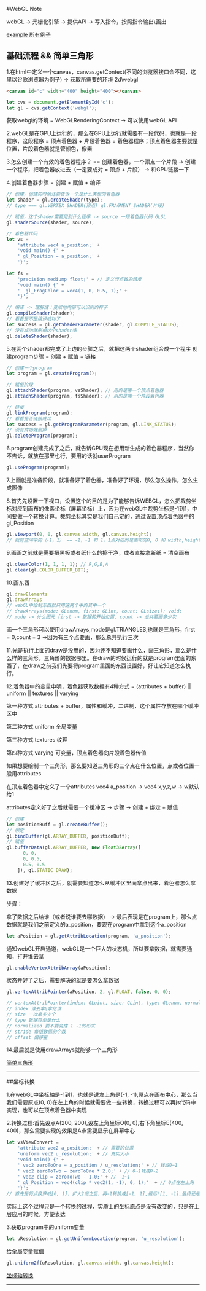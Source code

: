 #WebGL Note

webGL -> 光栅化引擎 -> 提供API -> 写入指令，按照指令输出\画出

[example 所有例子](https://eyjanchen.github.io/webGLLeaning/H5Browser/index.html)

## 基础流程 && 简单三角形
1.在html中定义一个canvas，canvas.getContext(不同的浏览器接口会不同，这里以谷歌浏览器为例子) -> 获取所需要的环境 2d\webgl


```html
<canvas id="c" width="400" height="400"></canvas>
```
```js
let cvs = document.getElementById('c');
let gl = cvs.getContext('webgl');
```
获取webgl的环境 = WebGLRenderingContext -> 可以使用webGL API

2.webGL是在GPU上运行的，那么在GPU上运行就需要有一段代码，也就是一段程序，这段程序 = 顶点着色器 + 片段着色器 = 着色器程序；顶点着色器主要就是位置，片段着色器就是管颜色，像素

3.怎么创建一个有效的着色器程序？ == 创建着色器，一个顶点一个片段 -> 创建一个程序，把着色器放进去（一定要成对 = 顶点 + 片段） -> 和GPU链接一下

4.创建着色器步骤 = 创建 + 赋值 + 编译

```js
// 创建，创建的时候还要告诉一个是什么类型的着色器
let shader = gl.createShader(type); 
// type === gl.VERTEX_SHADER(顶点) gl.FRAGMENT_SHADER(片段) 
```
```js
// 赋值，这个shader需要用到什么程序 -> source 一段着色器代码 GLSL
gl.shaderSource(shader, source);

// 着色器代码
let vs =
    'attribute vec4 a_position;' +
    'void main() {' +
    ' gl_Position = a_position;' +
    '}';
    
let fs =
    'precision mediump float;' + // 定义浮点数的精度
    'void main() {' +
    '  gl_FragColor = vec4(1, 0, 0.5, 1);' +
    '}';
```
```js
// 编译 -> 理解成：变成他内部可以识别的样子
gl.compileShader(shader);
// 看看是不是编译成功了
let success = gl.getShaderParameter(shader, gl.COMPILE_STATUS);
// 没有成功就删掉这个shader咯
gl.deleteShader(shader);
```

5.在两个shader都完成了上边的步骤之后，就把这两个shader组合成一个程序
  创建program步骤 = 创建 + 赋值 + 链接
  
```js
// 创建一个program
let program = gl.createProgram();
```
```js
// 赋值阶段
gl.attachShader(program, vsShader); // 用的是哪一个顶点着色器
gl.attachShader(program, fsShader); // 用的是哪一个片段着色器
```
```js
// 链接
gl.linkProgram(program);
// 看看是否链接成功
let success = gl.getProgramParameter(program, gl.LINK_STATUS);
// 没有成功就删掉
gl.deleteProgram(program);
```

6.program创建完成了之后，就告诉GPU现在想用新生成的着色器程序，当然你不告诉，就放在那里也行，要用的话就userProgram

```js
gl.useProgram(program);
```

7.上面就是准备阶段，就准备好了着色器，准备好了环境，那么怎么操作，怎么生成图像

8.首先先设置一下视口，设置这个的目的是为了能够告诉WEBGL，怎么把裁剪坐标对应到画布的像素坐标（屏幕坐标）上，因为在webGL中裁剪坐标是-1到1，中间要做一个转换计算。裁剪坐标其实是我们自己定的，通过设置顶点着色器中的gl_Position

```js
gl.viewport(0, 0, gl.canvas.width, gl.canvas.height);
// 裁剪空间中的（-1，1） == -1，-1 和 1，1点对应的是画布的0, 0 和 width,height
```

9.画画之前就是需要把黑板或者纸什么的擦干净，或者直接拿新纸 = 清空画布

```js
gl.clearColor(1, 1, 1, 1); // R,G,B,A
gl.clear(gl.COLOR_BUFFER_BIT);
```

10.画东西
```js
gl.drawElements
gl.drawArrays
// webGL中绘制东西就只用这两个中的其中一个
// drawArrays(mode: GLenum, first: GLint, count: GLsizei): void;
// mode -> 什么图元 first -> 数据的开始位置, count -> 总共要画多少次
```

画一个三角形可以使用drawArrays,mode是gl.TRIANGLES,也就是三角形，first = 0,count = 3 ->因为有三个点要画，那么总共执行三次

11.光是执行上面的draw是没用的，因为还不知道要画什么，画三角形，那么是什么样的三角形，三角形的数据哪里。在draw的时候运行的就是program里面的东西了，在draw之前我们先要将program里面的东西设置好，好让它知道怎么执行。

12.着色器中的变量申明，着色器获取数据有4种方式 = (attributes + buffer) || uniform || textures || varying

第一种方式 attributes + buffer，属性和缓冲，二进制，这个属性存放在哪个缓冲区中

第二种方式 uniform 全局变量

第三种方式 textures 纹理

第四种方式 varying 可变量，顶点着色器向片段着色器传值

如果想要绘制一个三角形，那么要知道三角形的三个点在什么位置，点或者位置一般用attributes

在顶点着色器中定义了一个attributes vec4 a_position -> vec4 x,y,z,w -> w默认给1

attributes定义好了之后就需要一个缓冲区 -> 步骤 -> 创建 + 绑定 + 赋值

```js
// 创建
let positionBuff = gl.createBuffer();
// 绑定
gl.bindBuffer(gl.ARRAY_BUFFER, positionBuff);
// 赋值
gl.bufferData(gl.ARRAY_BUFFER, new Float32Array([
      0, 0,
      0, 0.5,
      0.5, 0.5
    ]), gl.STATIC_DRAW);
```

13.创建好了缓冲区之后，就需要知道怎么从缓冲区里面拿点出来，着色器怎么拿数据

步骤：

拿了数据之后给谁（或者说谁要去哪数据） -> 最后表现是在program上，那么点数据就是我们之前定义的a_position，要现在program中拿到这个a_position

```js
let aPosition = gl.getAttribLocation(program, 'a_position');
```

通知webGL开启通道，webGL是一个巨大的状态机，所以要拿数据，就需要通知，打开谁去拿

```js
gl.enableVertexAttribArray(aPosition);
```
状态开好了之后，需要解决的就是要怎么拿数据
```js
gl.vertexAttribPointer(aPosition, 2, gl.FLOAT, false, 0, 0);

// vertexAttribPointer(index: GLuint, size: GLint, type: GLenum, normalized: GLboolean, stride: GLsizei, offset: GLintptr): void;
// index 谁去拿\拿给谁
// size 一次拿多少个
// type 数据类型是什么
// normalized 要不要变成 1 -1的形式
// stride 每组数据的个数
// offset 偏移量
```

14.最后就是使用drawArrays就能够一个三角形

[简单三角形](https://eyjanchen.github.io/webGLLeaning/H5Browser/js/modules/HelloWorld_1.html)

***
##坐标转换

1.在webGL中坐标轴是-1到1，也就是说左上角是(-1, -1),原点在画布中心，那么当我们需要原点(0, 0)在左上角的时候就需要做一些转换，转换过程可以再js代码中实现，也可以在顶点着色器中实现

2.转换过程:首先设点A(200, 200),设左上角坐标O(0, 0),右下角坐标E(400, 400)，那么需要实现的效果是A点需要显示在屏幕中心

```js
let vsViewConvert =
    'attribute vec2 a_position;' + // 需要的位置
    'uniform vec2 u_resolution;' + // 真实大小
    'void main() {' +
    ' vec2 zeroToOne = a_position / u_resolution;' + // 转成0~1
    ' vec2 zeroToTwo = zeroToOne * 2.0;' + // 0~1转成0~2
    ' vec2 clip = zeroToTwo - 1.0;' + // -1~1
    ' gl_Position = vec4(clip * vec2(1, -1), 0, 1);'  + // 0点在左上角
    '}';
// 首先是将点换算成[0, 1]，扩大2倍之后，再-1转换成[-1, 1],最后*[1, -1],最终还是回到了[0, 1]
```

实际上这个过程只是一个转换的过程，实质上的坐标原点是没有改变的，只是在上层应用的时候，方便表达

3.获取program中的uniform变量
```js
let uResolution = gl.getUniformLocation(program, 'u_resolution');
```

给全局变量赋值
```js
gl.uniform2f(uResolution, gl.canvas.width, gl.canvas.height);
```
[坐标轴转换](https://eyjanchen.github.io/webGLLeaning/H5Browser/js/modules/HelloWorld_2.html)
***
